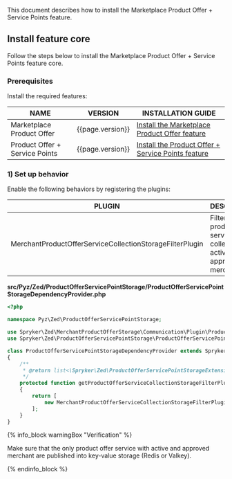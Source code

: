 

This document describes how to install the Marketplace Product Offer + Service Points feature.

## Install feature core

Follow the steps below to install the Marketplace Product Offer + Service Points feature core.

### Prerequisites

Install the required features:

| NAME                         | VERSION          | INSTALLATION GUIDE                                                                                                                                                                               |
|------------------------------|------------------|-------------------------------------------------------------------------------------------------------------------------------------------------------------------------------------------------|
| Marketplace Product Offer    | {{page.version}} | [Install the Marketplace Product Offer feature](/docs/pbc/all/offer-management/{{page.version}}/marketplace/install-and-upgrade/install-features/install-the-marketplace-product-offer-feature.html) |
| Product Offer + Service Points | {{page.version}} | [Install the Product Offer + Service Points feature](/docs/pbc/all/offer-management/{{page.version}}/unified-commerce/install-features/install-the-product-offer-service-points-feature.html)                            |

### 1) Set up behavior

Enable the following behaviors by registering the plugins:

| PLUGIN                                          | DESCRIPTION                                                                 | PREREQUISITES | NAMESPACE                                                                                    |
|-------------------------------------------------|-----------------------------------------------------------------------------|---------------|----------------------------------------------------------------------------------------------|
| MerchantProductOfferServiceCollectionStorageFilterPlugin  | Filters product offer services collection by active and approved merchants. |               | Spryker\Zed\MerchantProductOfferStorage\Communication\Plugin\ProductOfferServicePointStorage |

**src/Pyz/Zed/ProductOfferServicePointStorage/ProductOfferServicePointStorageDependencyProvider.php**

```php
<?php

namespace Pyz\Zed\ProductOfferServicePointStorage;

use Spryker\Zed\MerchantProductOfferStorage\Communication\Plugin\ProductOfferServicePointStorage\MerchantProductOfferServiceCollectionStorageFilterPlugin;
use Spryker\Zed\ProductOfferServicePointStorage\ProductOfferServicePointStorageDependencyProvider as SprykerProductOfferServicePointStorageDependencyProvider;

class ProductOfferServicePointStorageDependencyProvider extends SprykerProductOfferServicePointStorageDependencyProvider
{
    /**
     * @return list<\Spryker\Zed\ProductOfferServicePointStorageExtension\Dependency\Plugin\ProductOfferServiceCollectionStorageFilterPluginInterface>
     */
    protected function getProductOfferServiceCollectionStorageFilterPlugins(): array
    {
        return [
            new MerchantProductOfferServiceCollectionStorageFilterPlugin(),
        ];
    }
}
```

{% info_block warningBox "Verification" %}

Make sure that the only product offer service with active and approved merchant are published into key-value storage (Redis or Valkey).

{% endinfo_block %}

